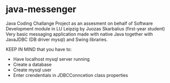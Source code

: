 # java-messenger
Java Coding Challange Project as an assesment on behalf of Software Development module in LU Leipzig by Juozas Skarbalius (first-year student)
Very basic messaging application made with native Java together with JavaJDBC (DB driver mysql) and Swing libraries. 

KEEP IN MIND that you have to:
- Have localhost mysql server running
- Create a database
- Create mysql user
- Enter crendentials in JDBCConncetion class properties

